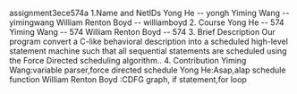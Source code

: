 assignment3ece574a
1.Name and NetIDs
Yong He -- yongh
Yiming Wang -- yimingwang
William Renton Boyd -- williamboyd
2. Course
Yong He -- 574
Yiming Wang -- 574
William Renton Boyd -- 574
3. Brief Description
Our program convert a C-like behavioral description into a scheduled high-level statement machine such that all sequential statements are scheduled using the Force Directed scheduling algorithm..
4. Contribution
Yiming Wang:variable parser,force directed schedule
Yong He:Asap,alap schedule function
William Renton Boyd :CDFG graph, if statement,for loop

